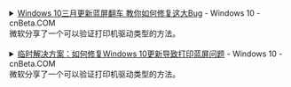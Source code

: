 <details>
    <summary>
    <a href="https://www.cnbeta.com/articles/tech/1102009.htm">Windows 10三月更新蓝屏翻车 教你如何修复这大Bug</a> - Windows 10 - cnBeta.COM<br>
 微软分享了一个可以验证打印机驱动类型的方法。<br><br>
 </summary> 
·打开Windows搜索<br>
·输入“printmanagement.msc”<br>
·在打印管理的窗口，展开“打印服务器”<br>
·点击“电脑名称”，找到“驱动程序”<br>
·选择打印机，查看驱动类型<br>
在此之前，还需要在Windows 10中开启“打印管理控制台”。这个很简单，在Windows 10中搜索“管理可选功能”，随后添加功能则可以启用。<br>
<img src="https://static.cnbetacdn.com/article/2021/0316/6c2bbac5a66bde8.jpg" width="80%" height="80%"  /><br><br>
Win7中的打印管理界面，Windows 10与之相似<br>
如果你发现使用的是类型3的打印机驱动，可以跳过更新或者回滚更新，或者也可以通过“直接打印”的方法来避免蓝屏。<br><br>
<b>回滚更新</b><br><br>
先来说说如何回滚更新。在控制面板中，找到“程序和功能”，即可看到“查看已安装的更新”，最后找到相关的更新卸载即可。<br>
不过有用户反馈，会卸载失败，那么就可以使用命令行来执行以下命令。<br>
Windows 10 2004或者Windows 10 20H2输入：<br>
wusa /uninstall /kb:5000802<br>
Windows 10 1903或者1909输入：<br>
wusa /uninstall /kb:5000809<br>
运行即可。<br><br>
<b>通过“直接打印”避免“APC_INDEX_MISMATCH”停止Bug</b><br><br>
1、打开命令行（管理员模式）<br>
2、运行以下命令，需要用打印机的名称来替换“KX driver for Universal printing”<br>
rundll32 printui.dll,PrintUIEntry /Xg /n “KX driver for Universal printing”<br>
3、上面的命令会打开打印机对话框，在“属性”一栏，如果没有“直接”，那么则运行以下命令手动开启直接打印这个特性：<br>
rundll32 printui.dll,PrintUIEntry /Xs /n "KX driver for Universal printing" attributes +direct<br>
同样需要注意的是，需要用打印机的名称来替换“KX driver for Universal printing”<br>
4、关闭打印界面和命令行窗口。<br>
接着，使用“直接打印”功能，就不会出现蓝屏问题了。<br>
</details>

<details>
    <summary>
    <a href="https://www.cnbeta.com/articles/tech/1101069.htm">临时解决方案：如何修复Windows 10更新导致打印蓝屏问题</a> - Windows 10 - cnBeta.COM<br>
 微软分享了一个可以验证打印机驱动类型的方法。
 </summary> 
   <table> 
       <tr> 
             <td><a href="https://youtu.be/watch?v=H8h29gaydeo" title="财经冷眼：深度！恒大要挟广东省政府重组债务，扬言拖249家金融机构和331万人失业垫背，8千亿债务金融核弹要引爆了！（20200925第341期）">20200925第341期</a> </td> 
			 <td><img src="images/cnBeta.png" height="15" width="15" /></td>
             <td><a href="01-jkst.html" title="">表格2</a> &nbsp; </td>
      </tr> 
    </table> 
</details>
